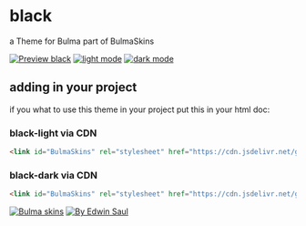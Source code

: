 
# black            

a Theme for Bulma part of BulmaSkins             

[![ Preview black ](https://img.shields.io/badge/-Preview_black-red)](https://saul11235.github.io/BulmaSkins/view?skin=black)
[![ light mode ](https://img.shields.io/badge/-light_mode-black)](https://saul11235.github.io/BulmaSkins/view?skin=black&dark=false)
[![ dark mode ](https://img.shields.io/badge/-dark_mode-black)](https://saul11235.github.io/BulmaSkins/view?skin=black&dark=true)

## adding in your project
if you what to use this theme in your project put this in your html doc:

### black-light via CDN
```html
<link id="BulmaSkins" rel="stylesheet" href="https://cdn.jsdelivr.net/gh/Saul11235/BulmaSkins@latest/skins/black.light.css">
```
### black-dark via CDN
```html
<link id="BulmaSkins" rel="stylesheet" href="https://cdn.jsdelivr.net/gh/Saul11235/BulmaSkins@latest/skins/black.light.dark">
```

[![Bulma skins](https://img.shields.io/badge/-Bulma_skins-blue)](https://saul11235.github.io/BulmaSkins/)
[![By Edwin Saul](https://img.shields.io/badge/-By_Edwin_Saul-black)](https://edwinsaul.com)
            